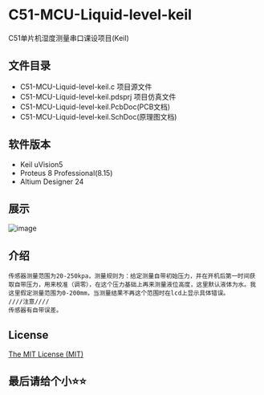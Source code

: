 # C51-MCU-Liquid-level-keil

C51单片机湿度测量串口课设项目(Keil)

## 文件目录

- C51-MCU-Liquid-level-keil.c	项目源文件
- C51-MCU-Liquid-level-keil.pdsprj	项目仿真文件
- C51-MCU-Liquid-level-keil.PcbDoc(PCB文档)
- C51-MCU-Liquid-level-keil.SchDoc(原理图文档)

## 软件版本

- Keil uVision5
- Proteus 8 Professional(8.15)
- Altium Designer 24

## 展示

![image](https://github.com/CH4019/C51-MCU-TrafficLight-Keil/blob/main/img/C51-MCU-Liquid-level-keil.png)

## 介绍

    传感器测量范围为20-250kpa，测量规则为：给定测量自带初始压力，并在开机后第一时间获取自带压力，用来校准（调零），在这个压力基础上再来测量液位高度，这里默认液体为水。我这里假定测量范围为0-200mm，当测量结果不再这个范围时在lcd上显示具体错误。
    ////注意////
    传感器有自带误差。

## License 
  
 [The MIT License (MIT)](https://github.com/CH4019/C51-MCU-Keil-Curriculum-design/blob/main/LICENSE)

## 最后请给个小⭐⭐
